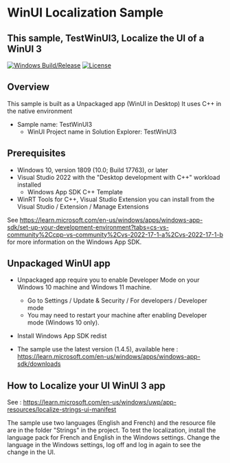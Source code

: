# WinUI Localization Sample

## This sample, TestWinUI3, Localize the UI of a WinUI 3


[![Windows Build/Release](https://github.com/dev-advocacy/WebView2/actions/workflows/windowsbuild.yml/badge.svg)](https://github.com/dev-advocacy/WebView2/actions/workflows/windowsbuild.yml)
[![License](https://img.shields.io/badge/License-Apache_2.0-blue.svg)](https://opensource.org/licenses/Apache-2.0)

## Overview
This sample is built as a Unpackaged app (WinUI in Desktop)
It uses C++ in the native environment 

- Sample name: TestWinUI3
	- WinUI Project name in Solution Explorer: TestWinUI3

## Prerequisites
- Windows 10, version 1809 (10.0; Build 17763), or later
- Visual Studio 2022 with the "Desktop development with C++" workload installed
	- Windows App SDK C++ Template 	
- WinRT Tools for C++, Visual Studio Extension you can install from the Visual Studio / Extension / Manage Extensions

See https://learn.microsoft.com/en-us/windows/apps/windows-app-sdk/set-up-your-development-environment?tabs=cs-vs-community%2Ccpp-vs-community%2Cvs-2022-17-1-a%2Cvs-2022-17-1-b for more information on the Windows App SDK.

## Unpackaged WinUI app 
- Unpackaged app require you to enable Developer Mode on your Windows 10 machine and Windows 11 machine. 
	- Go to Settings / Update & Security / For developers / Developer mode
	- You may need to restart your machine after enabling Developer mode (Windows 10 only).

- Install Windows App SDK redist
 - The sample use the latest version (1.4.5), available here : https://learn.microsoft.com/en-us/windows/apps/windows-app-sdk/downloads

## How to Localize your UI WinUI 3 app

See : https://learn.microsoft.com/en-us/windows/uwp/app-resources/localize-strings-ui-manifest

The sample use two languages (English and French) and the resource file are in the folder "Strings" in the project.
To test the localization, install the language pack for French and English in the Windows settings.
Change the language in the Windows settings, log off and log in again to see the change in the UI.
